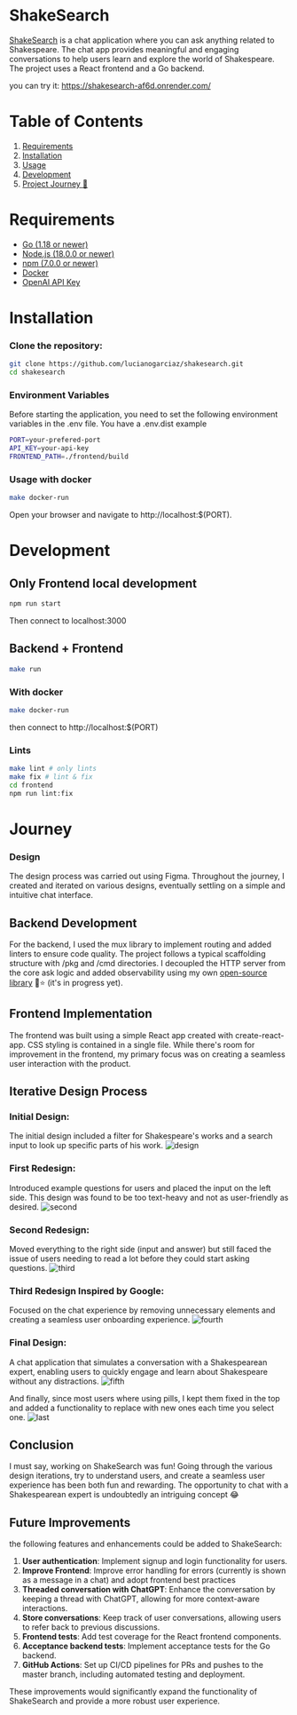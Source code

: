 # ShakeSearch

[ShakeSearch](https://shakesearch-af6d.onrender.com/) is a chat application where you can ask anything related to Shakespeare.
The chat app provides meaningful and engaging conversations to help users learn and explore the world of Shakespeare.
The project uses a React frontend and a Go backend.

you can try it: https://shakesearch-af6d.onrender.com/

# Table of Contents

1. [Requirements](#Requirements)
2. [Installation](#Installation)
3. [Usage](#Usage)
4. [Development](#Development)
5. [Project Journey 🚀](#Journey)

# Requirements
* [Go (1.18 or newer)](https://go.dev/doc/install)
* [Node.js (18.0.0 or newer)](https://nodejs.org/en/download)
* [npm (7.0.0 or newer)](https://docs.npmjs.com/getting-started)
* [Docker](https://docs.docker.com/get-docker/)
* [OpenAI API Key](https://platform.openai.com/account/api-keys)

# Installation
### Clone the repository:
```sh
git clone https://github.com/lucianogarciaz/shakesearch.git
cd shakesearch
```
### Environment Variables
Before starting the application, you need to set the following environment variables in the .env file.
You have a .env.dist example

```sh
PORT=your-prefered-port
API_KEY=your-api-key
FRONTEND_PATH=./frontend/build
```

### Usage with docker
```sh
make docker-run
```
Open your browser and navigate to http://localhost:$(PORT).


# Development
## Only Frontend local development
```sh
npm run start
```
Then connect to localhost:3000

## Backend + Frontend
```sh
make run
```
### With docker
```sh
make docker-run
```
then connect to http://localhost:$(PORT)
### Lints
```sh
make lint # only lints
make fix # lint & fix
cd frontend
npm run lint:fix
```

# Journey
### Design
The design process was carried out using Figma.
Throughout the journey, I created and iterated on various designs, eventually settling on a simple and intuitive chat interface.

## Backend Development
For the backend, I used the mux library to implement routing and added linters to ensure code quality.
The project follows a typical scaffolding structure with /pkg and /cmd directories.
I decoupled the HTTP server from the core ask logic
and added observability using my own [open-source library](https://github.com/lucianogarciaz/kit) 🙂⭐ (it's in progress yet).

## Frontend Implementation
The frontend was built using a simple React app created with create-react-app.
CSS styling is contained in a single file. While there's room for improvement in the frontend,
my primary focus was on creating a seamless user interaction with the product.

## Iterative Design Process
### Initial Design:
The initial design included a filter for Shakespeare's works and a search input to look up specific parts of his work.
![design](./design/first.png)
### First Redesign:
Introduced example questions for users and placed the input on the left side.
This design was found to be too text-heavy and not as user-friendly as desired.
![second](./design/second.png)

### Second Redesign:
Moved everything to the right side (input and answer) but still faced the issue of users needing to read a lot before they could start asking questions.
![third](./design/third.png)

### Third Redesign Inspired by Google:
Focused on the chat experience by removing unnecessary elements and creating a seamless user onboarding experience.
![fourth](./design/fourth.png)

### Final Design:
A chat application that simulates a conversation with a Shakespearean expert, enabling users to quickly engage and learn about Shakespeare without any distractions.
![fifth](./design/fifth.png)

And finally, since most users where using pills, I kept them fixed in the top and added a functionality to replace with
new ones each time you select one.
![last](./design/last.png)

## Conclusion
I must say, working on ShakeSearch was fun!
Going through the various design iterations, try to understand users, and create a seamless user experience has been both fun and rewarding.
The opportunity to chat with a Shakespearean expert is undoubtedly an intriguing concept 😂

## Future Improvements
the following features and enhancements could be added to ShakeSearch:

1. **User authentication**: Implement signup and login functionality for users.
2. **Improve Frontend**: Improve error handling for errors (currently is shown as a message in a chat) and adopt frontend best practices
3. **Threaded conversation with ChatGPT**: Enhance the conversation by keeping a thread with ChatGPT, allowing for more context-aware interactions.
4. **Store conversations**: Keep track of user conversations, allowing users to refer back to previous discussions.
5. **Frontend tests**: Add test coverage for the React frontend components.
6. **Acceptance backend tests**: Implement acceptance tests for the Go backend.
7. **GitHub Actions**: Set up CI/CD pipelines for PRs and pushes to the master branch, including automated testing and deployment.

These improvements would significantly expand the functionality of ShakeSearch and provide a more robust user experience.
